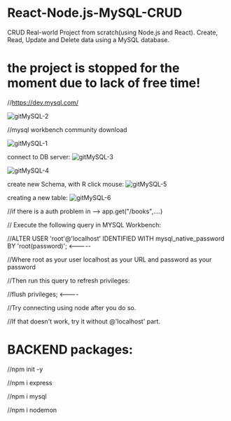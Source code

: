 # React-Node.js-MySQL-CRUD
CRUD Real-world Project from scratch(using Node.js and React). Create, Read, Update and Delete data using a MySQL database. 

# the project is stopped for the moment due to lack of free time!



//https://dev.mysql.com/

![gitMySQL-2](https://user-images.githubusercontent.com/73035495/209466221-f7c7a238-e948-4cb1-a7cf-f9a48ff7124b.jpg)

//mysql workbench community download 

![gitMySQL-1](https://user-images.githubusercontent.com/73035495/209466187-ab6d589a-3917-4ef3-9861-808021472cc3.jpg)

connect to DB server:
![gitMySQL-3](https://user-images.githubusercontent.com/73035495/209466282-66407862-c309-4061-887f-6b8bcba5d6e2.jpg)

![gitMySQL-4](https://user-images.githubusercontent.com/73035495/209466310-9b13c338-6620-4b95-8a1f-05eaa11f2ba0.jpg)

create new Schema, with R click mоuse:
![gitMySQL-5](https://user-images.githubusercontent.com/73035495/209466442-bba3a4d2-796e-4a4c-9c9b-1a554ca8d5e6.jpg)

creating a new table:
![gitMySQL-6](https://user-images.githubusercontent.com/73035495/209466811-695de4fd-c8ec-4267-947f-0f3b6a448866.jpg)

//if there is a auth problem in -->  app.get("/books",....)

// Execute the following query in MYSQL Workbench:

//ALTER USER 'root'@'localhost' IDENTIFIED WITH mysql_native_password BY 'root(password)'; <-----

//Where root as your user localhost as your URL and password as your password

//Then run this query to refresh privileges:

//flush privileges;  <----

//Try connecting using node after you do so.

//If that doesn't work, try it without @'localhost' part.

# BACKEND packages:
//npm init -y

//npm i express

//npm i mysql

//npm i nodemon



